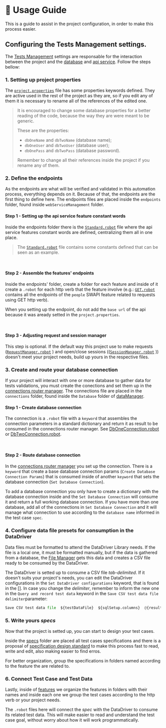 # 📖 Usage Guide
This is a guide to assist in the project configuration, in order to make this process easier.

## Configuring the Tests Management settings.
The [Tests Management](./testsManagement/README.md) settings are responsable for the interaction between the project and the [database](./testsManagement/dataManagent/README.md) and [api service](./testsManagement/webServiceManagent/README.md). Follow the steps bellow:

### 1. Setting up project properties
The [`project.properties`](./project.properties) file has some properties keywords defined. They are active used in the rest of the project as they are, so if you edit any of them it is necessary to rename all of the references of the edited one.

> It is encouraged to change some database properties for a better reading of the code, because the way they are were meant to be generic.
> 
> These are the properties:
> - `dbOneName` and `dbTwoName` (database name);
> - `dbOneUser` and `dbTwoUser` (database user);
> - `dbOnePass` and `dbTwoPass` (database password).
> 
> Remember to change all their references inside the project if you rename any of them.

### 2. Define the endpoints
As the endpoints are what will be verified and validated in this automation process, everything depends on it. Because of that, the endpoints are the first thing to define here. The endpoints files are placed inside the `endpoints` folder, found inside `webServiceManagement` folder.

#### Step 1 - Setting up the api service feature constant words
Inside the endpoints folder there is the [`Standard.robot`](./testsManagement/webServiceManagement/endpoints/Standard.robot) file where the api service features constant words are defined, centralizing them all in one place.

> The [`Standard.robot`](./testsManagement/webServiceManagement/endpoints/Standard.robot) file contains some constants defined that can be seen as an example.

<br/>

#### Step 2 - Assemble the features' endpoints
Inside the endpoints' folder, create a folder for each feature and inside of it create a `.robot` for each http verb that the feature involve (e.g.: [`GET.robot`](./testsManagement/webServiceManagement/endpoints/people/GET.robot) contains all the endpoints of the `people` SWAPI feature related to requests using GET http verb).

When you setting up the endpoint, do not add the `base url` of the api because it was aready setted in the `project.properties`.

<br/>

#### Step 3 - Adjusting request and session manager
This step is optional. If the default way this project use to make requests ([`RequestManager.robot`](./testsManagement/webServiceManagement/RequestManager.robot) ) and open/close sessions (([`SessionManager.robot`](./testsManagement/webServiceManagement/SessionManager.robot) )) doesn't meet your project needs, build up yours in the respective files.

### 3. Create and route your database connection
If your project will interact with one or more database to gather data for tests validations, you must create the conections and set them up in the [connections router manager](./testsManagement/dataManagent/Database/ConnectionsRouter.robot). The connections file are placed in the `connections` folder, found inside the `Database` folder of [dataManager](./testsManagement/dataManagent/README.md).

#### Step 1 - Create database connection
The connection is a `.robot` file with a `keyword` that assembles the connection parameters in a standard dictionary and return it as result to be consumed in the connections router manager. See [DbOneConnection.robot](./testsManagement/dataManagent/Database/connections/DbOneConnection.robot) or [DbTwoConnection.robot](./testsManagement/dataManagent/Database/connections/DbTwoConnection.robot).

<br/>

#### Step 2 - Route database connection
In the [connections router manager](./testsManagement/dataManagent/Database/ConnectionsRouter.robot) you set up the connection. There is a `keyword` that create a base database connection params (`Create Database Connection Params`) that is consumed inside of another `keyword` that sets the database connection (`Set Database Connection`).

To add a database connection you only have to create a dictionary with the database connection inside and the `Set Database Connection` will consume it and return a full working database connection. If you have more than one database, add all of the connections in `Set Database Connection` and it will manage what connection to use according to the `database name` informed in the test case `spec`.

### 4. Configure data file presets for consumption in the DataDriver
Data files must be formatted to attend the DataDriver Library needs. If the file is a local one, it must be formatted manually, but if the data is gathered from a database, the [File Manager](./testsManagement/dataManagent/Database/FileManager.robot) gets this data and creates a CSV file ready to be consumed by the DataDriver.

The DataDriver is setted up to consume a CSV file *tab-delimited*. If it doesn't suits your project's needs, you can edit the DataDriver configurations in the `Set DataDriver configurations` keyword, that is found in the []. In case you change the *delimiter*, remember to inform the new one in the `Query and record test data` keyword in the `Save CSV test data file` `delimiter`parameter:
```python
Save CSV test data file  ${testDataFile}  ${sqlSetup.columns}  @{result}  delimiter=\t
```

### 5. Write yours *specs*
Now that the project is setted up, you can start to design your test cases.

Inside the [specs](./specs/README.md) folder are placed all test cases specifications and there is a proposal of [specification design standard](./specs/README.md#standard) to make this process fast to read, write and edit, also making easier to find erros.

For better organization, group the specifications in folders named according to the feature the are related to.

### 6. Connect Test Case and Test Data
Lastly, inside of [features](./features/README.md) we organize the features in folders with their names and inside each one we group the test cases according to the http verb or your project needs.

The `.robot` files here will connect the *spec* with the DataDriver to consume its related test data. This will make easier to read and understand the test case goal, without worry about how it will work programmatically.
